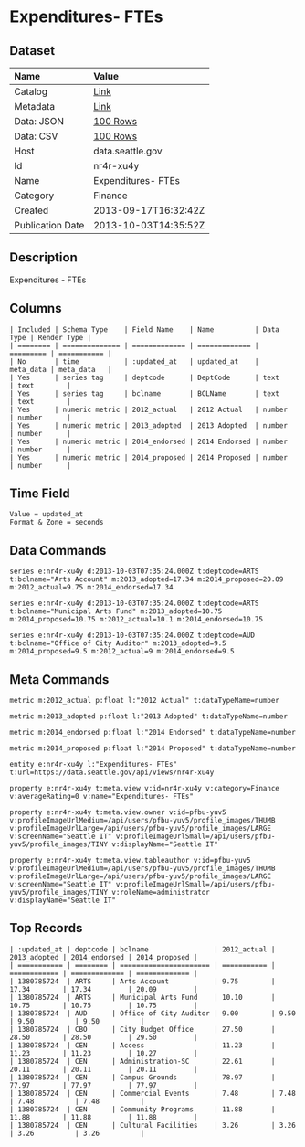 # Expenditures- FTEs

## Dataset

| Name | Value |
| :--- | :---- |
| Catalog | [Link](https://catalog.data.gov/dataset/expenditures-ftes-8e71f) |
| Metadata | [Link](https://data.seattle.gov/api/views/nr4r-xu4y) |
| Data: JSON | [100 Rows](https://data.seattle.gov/api/views/nr4r-xu4y/rows.json?max_rows=100) |
| Data: CSV | [100 Rows](https://data.seattle.gov/api/views/nr4r-xu4y/rows.csv?max_rows=100) |
| Host | data.seattle.gov |
| Id | nr4r-xu4y |
| Name | Expenditures- FTEs |
| Category | Finance |
| Created | 2013-09-17T16:32:42Z |
| Publication Date | 2013-10-03T14:35:52Z |

## Description

Expenditures - FTEs

## Columns

```ls
| Included | Schema Type    | Field Name    | Name          | Data Type | Render Type |
| ======== | ============== | ============= | ============= | ========= | =========== |
| No       | time           | :updated_at   | updated_at    | meta_data | meta_data   |
| Yes      | series tag     | deptcode      | DeptCode      | text      | text        |
| Yes      | series tag     | bclname       | BCLName       | text      | text        |
| Yes      | numeric metric | 2012_actual   | 2012 Actual   | number    | number      |
| Yes      | numeric metric | 2013_adopted  | 2013 Adopted  | number    | number      |
| Yes      | numeric metric | 2014_endorsed | 2014 Endorsed | number    | number      |
| Yes      | numeric metric | 2014_proposed | 2014 Proposed | number    | number      |
```

## Time Field

```ls
Value = updated_at
Format & Zone = seconds
```

## Data Commands

```ls
series e:nr4r-xu4y d:2013-10-03T07:35:24.000Z t:deptcode=ARTS t:bclname="Arts Account" m:2013_adopted=17.34 m:2014_proposed=20.09 m:2012_actual=9.75 m:2014_endorsed=17.34

series e:nr4r-xu4y d:2013-10-03T07:35:24.000Z t:deptcode=ARTS t:bclname="Municipal Arts Fund" m:2013_adopted=10.75 m:2014_proposed=10.75 m:2012_actual=10.1 m:2014_endorsed=10.75

series e:nr4r-xu4y d:2013-10-03T07:35:24.000Z t:deptcode=AUD t:bclname="Office of City Auditor" m:2013_adopted=9.5 m:2014_proposed=9.5 m:2012_actual=9 m:2014_endorsed=9.5
```

## Meta Commands

```ls
metric m:2012_actual p:float l:"2012 Actual" t:dataTypeName=number

metric m:2013_adopted p:float l:"2013 Adopted" t:dataTypeName=number

metric m:2014_endorsed p:float l:"2014 Endorsed" t:dataTypeName=number

metric m:2014_proposed p:float l:"2014 Proposed" t:dataTypeName=number

entity e:nr4r-xu4y l:"Expenditures- FTEs" t:url=https://data.seattle.gov/api/views/nr4r-xu4y

property e:nr4r-xu4y t:meta.view v:id=nr4r-xu4y v:category=Finance v:averageRating=0 v:name="Expenditures- FTEs"

property e:nr4r-xu4y t:meta.view.owner v:id=pfbu-yuv5 v:profileImageUrlMedium=/api/users/pfbu-yuv5/profile_images/THUMB v:profileImageUrlLarge=/api/users/pfbu-yuv5/profile_images/LARGE v:screenName="Seattle IT" v:profileImageUrlSmall=/api/users/pfbu-yuv5/profile_images/TINY v:displayName="Seattle IT"

property e:nr4r-xu4y t:meta.view.tableauthor v:id=pfbu-yuv5 v:profileImageUrlMedium=/api/users/pfbu-yuv5/profile_images/THUMB v:profileImageUrlLarge=/api/users/pfbu-yuv5/profile_images/LARGE v:screenName="Seattle IT" v:profileImageUrlSmall=/api/users/pfbu-yuv5/profile_images/TINY v:roleName=administrator v:displayName="Seattle IT"
```

## Top Records

```ls
| :updated_at | deptcode | bclname                | 2012_actual | 2013_adopted | 2014_endorsed | 2014_proposed | 
| =========== | ======== | ====================== | =========== | ============ | ============= | ============= | 
| 1380785724  | ARTS     | Arts Account           | 9.75        | 17.34        | 17.34         | 20.09         | 
| 1380785724  | ARTS     | Municipal Arts Fund    | 10.10       | 10.75        | 10.75         | 10.75         | 
| 1380785724  | AUD      | Office of City Auditor | 9.00        | 9.50         | 9.50          | 9.50          | 
| 1380785724  | CBO      | City Budget Office     | 27.50       | 28.50        | 28.50         | 29.50         | 
| 1380785724  | CEN      | Access                 | 11.23       | 11.23        | 11.23         | 10.27         | 
| 1380785724  | CEN      | Administration-SC      | 22.61       | 20.11        | 20.11         | 20.11         | 
| 1380785724  | CEN      | Campus Grounds         | 78.97       | 77.97        | 77.97         | 77.97         | 
| 1380785724  | CEN      | Commercial Events      | 7.48        | 7.48         | 7.48          | 7.48          | 
| 1380785724  | CEN      | Community Programs     | 11.88       | 11.88        | 11.88         | 11.88         | 
| 1380785724  | CEN      | Cultural Facilities    | 3.26        | 3.26         | 3.26          | 3.26          | 
```